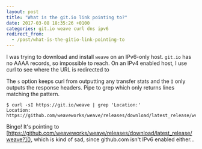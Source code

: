 ```yaml
---
layout: post
title: "What is the git.io link pointing to?"
date: 2017-03-08 18:35:26 +0100
categories: git.io weave curl dns ipv6
redirect_from:
  - /post/what-is-the-gitio-link-pointing-to
---
```


I was trying to download and install `weave` on an IPv6-only host. `git.io` has no AAAA records, so impossible to reach. On an IPv4 enabled host, I use curl to see where the URL is redirected to

The  `s` option keeps curl from outputting any transfer stats and the `I` only outputs the response headers. Pipe to grep which only returns lines matching the pattern.

    $ curl -sI https://git.io/weave | grep 'Location:'
    Location: https://github.com/weaveworks/weave/releases/download/latest_release/weave?

Bingo! It's pointing to [https://github.com/weaveworks/weave/releases/download/latest_release/weave?](), which is kind of sad, since github.com isn't IPv6 enabled either...